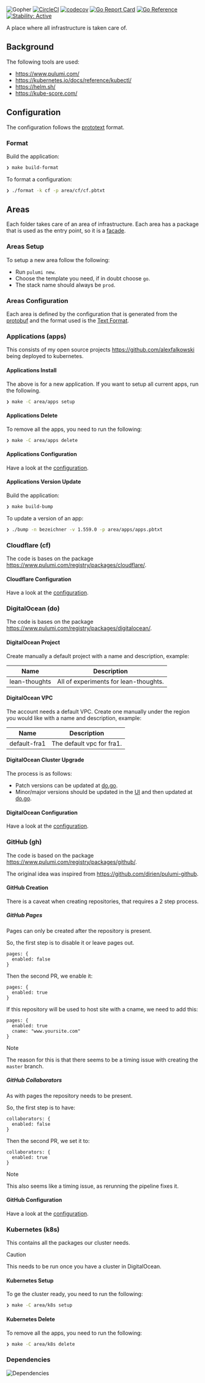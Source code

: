![Gopher](assets/gopher.png)
[![CircleCI](https://circleci.com/gh/alexfalkowski/infraops.svg?style=shield)](https://circleci.com/gh/alexfalkowski/infraops)
[![codecov](https://codecov.io/gh/alexfalkowski/infraops/graph/badge.svg?token=U3X5JGAA8I)](https://codecov.io/gh/alexfalkowski/infraops)
[![Go Report Card](https://goreportcard.com/badge/github.com/alexfalkowski/infraops/v2)](https://goreportcard.com/report/github.com/alexfalkowski/infraops/v2)
[![Go Reference](https://pkg.go.dev/badge/github.com/alexfalkowski/infraops/v2.svg)](https://pkg.go.dev/github.com/alexfalkowski/infraops/v2)
[![Stability: Active](https://masterminds.github.io/stability/active.svg)](https://masterminds.github.io/stability/active.html)

A place where all infrastructure is taken care of.

## Background

The following tools are used:

- <https://www.pulumi.com/>
- <https://kubernetes.io/docs/reference/kubectl/>
- <https://helm.sh/>
- <https://kube-score.com/>

## Configuration

The configuration follows the [prototext](https://protobuf.dev/reference/protobuf/textformat-spec/) format.

### Format

Build the application:

```bash
❯ make build-format
```

To format a configuration:

```bash
❯ ./format -k cf -p area/cf/cf.pbtxt
```

## Areas

Each folder takes care of an area of infrastructure. Each area has a package that is used as the entry point, so it is a [facade](https://en.wikipedia.org/wiki/Facade_pattern).

### Areas Setup

To setup a new area follow the following:

- Run `pulumi new`.
- Choose the template you need, if in doubt choose `go`.
- The stack name should always be `prod`.

### Areas Configuration

Each area is defined by the configuration that is generated from the [protobuf](api/infraops/v1/service.proto) and the format used is the [Text Format](https://protobuf.dev/reference/protobuf/textformat-spec/).

### Applications (apps)

This consists of my open source projects <https://github.com/alexfalkowski> being deployed to kubernetes.

#### Applications Install

The above is for a new application. If you want to setup all current apps, run the following.

```bash
❯ make -C area/apps setup
```

#### Applications Delete

To remove all the apps, you need to run the following:

```bash
❯ make -C area/apps delete
```

#### Applications Configuration

Have a look at the [configuration](area/apps/apps.pbtxt).

#### Applications Version Update

Build the application:

```bash
❯ make build-bump
```

To update a version of an app:

```bash
❯ ./bump -n bezeichner -v 1.559.0 -p area/apps/apps.pbtxt
```

### Cloudflare (cf)

The code is bases on the package <https://www.pulumi.com/registry/packages/cloudflare/>.

#### Cloudflare Configuration

Have a look at the [configuration](area/cf/cf.pbtxt).

### DigitalOcean (do)

The code is bases on the package <https://www.pulumi.com/registry/packages/digitalocean/>.

#### DigitalOcean Project

Create manually a default project with a name and description, example:

| Name          | Description                           |
| ------------- | ------------------------------------- |
| lean-thoughts | All of experiments for lean-thoughts. |

#### DigitalOcean VPC

The account needs a default VPC. Create one manually under the region you would like with a name and description, example:

| Name         | Description               |
| ------------ | ------------------------- |
| default-fra1 | The default vpc for fra1. |

#### DigitalOcean Cluster Upgrade

The process is as follows:

- Patch versions can be updated at [do.go](internal/do/do.go).
- Minor/major versions should be updated in the [UI](https://docs.digitalocean.com/products/kubernetes/how-to/upgrade-cluster/) and then updated at [do.go](internal/do/do.go).

#### DigitalOcean Configuration

Have a look at the [configuration](area/do/do.pbtxt).

### GitHub (gh)

The code is based on the package <https://www.pulumi.com/registry/packages/github/>.

The original idea was inspired from <https://github.com/dirien/pulumi-github>.

#### GitHub Creation

There is a caveat when creating repositories, that requires a 2 step process.

##### GitHub Pages

Pages can only be created after the repository is present.

So, the first step is to disable it or  leave pages out.

```pbtxt
pages: {
  enabled: false
}
```

Then the second PR, we enable it:

```pbtxt
pages: {
  enabled: true
}
```

If this repository will be used to host site with a cname, we need to add this:

```pbtxt
pages: {
  enabled: true
  cname: "www.yoursite.com"
}
```

> [!NOTE]
> The reason for this is that there seems to be a timing issue with creating the `master` branch.

##### GitHub Collaborators

As with pages the repository needs to be present.

So, the first step is to have:

```pbtxt
collaborators: {
  enabled: false
}
```

Then the second PR, we set it to:

```pbtxt
collaborators: {
  enabled: true
}
```

> [!NOTE]
> This also seems like a timing issue, as rerunning the pipeline fixes it.

#### GitHub Configuration

Have a look at the [configuration](area/gh/gh.pbtxt).

### Kubernetes (k8s)

This contains all the packages our cluster needs.

> [!CAUTION]
> This needs to be run once you have a cluster in DigitalOcean.

#### Kubernetes Setup

To ge the cluster ready, you need to run the following:

```bash
❯ make -C area/k8s setup
```

#### Kubernetes Delete

To remove all the apps, you need to run the following:

```bash
❯ make -C area/k8s delete
```

### Dependencies

![Dependencies](./assets/..png)
